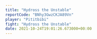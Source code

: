 ```yaml
---
title: "Hydross the Unstable"
reportCode: "BNhy3GwzCKJA89Vn"
player: "Pititbibi"
fight: "Hydross the Unstable"
date: 2021-10-24T19:01:26.673000+00:00
---
```

